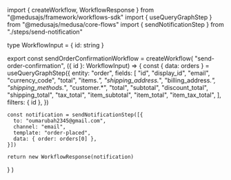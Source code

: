 import { createWorkflow, WorkflowResponse } from "@medusajs/framework/workflows-sdk"
import { useQueryGraphStep } from "@medusajs/medusa/core-flows"
import { sendNotificationStep } from "./steps/send-notification"

type WorkflowInput = { id: string }

export const sendOrderConfirmationWorkflow = createWorkflow(
  "send-order-confirmation",
  ({ id }: WorkflowInput) => {
    const { data: orders } = useQueryGraphStep({
      entity: "order",
      fields: [
        "id", "display_id", "email", "currency_code", "total", "items.*",
        "shipping_address.*", "billing_address.*", "shipping_methods.*",
        "customer.*", "total", "subtotal", "discount_total", "shipping_total",
        "tax_total", "item_subtotal", "item_total", "item_tax_total",
      ],
      filters: { id },
    })

    const notification = sendNotificationStep([{
      to: "oumarubah2345@gmail.com",
      channel: "email",
      template: "order-placed",
      data: { order: orders[0] },
    }])

    return new WorkflowResponse(notification)
  }
)